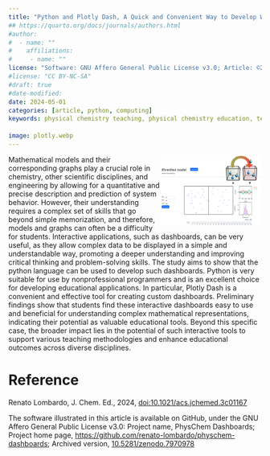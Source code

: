```yaml
---
title: "Python and Plotly Dash, A Quick and Convenient Way to Develop Web Apps for Teaching Physical Chemistry Models"
## https://quarto.org/docs/journals/authors.html
#author:
#  - name: ""
#    affiliations:
#     - name: ""
license: "Software: GNU Affero General Public License v3.0; Article: ©2024 ACS and Division of Chemical Education, Inc."
#license: "CC BY-NC-SA"
#draft: true
#date-modified:
date: 2024-05-01
categories: [article, python, computing]
keywords: physical chemistry teaching, physical chemistry education, teaching resources, python, modeling 

image: plotly.webp
---
```

<img src="plotly.webp" width="40%" align="right"/>

Mathematical models and their corresponding graphs play a crucial role in chemistry, other scientific disciplines, and engineering by allowing for a quantitative and precise description and prediction of system behavior. However, their understanding requires a complex set of skills that go beyond simple memorization, and therefore, models and graphs can often be a difficulty for students. Interactive applications, such as dashboards, can be very useful, as they allow complex data to be displayed in a simple and understandable way, promoting a deeper understanding and improving critical thinking and problem-solving skills. The study aims to show that the python language can be used to develop such dashboards. Python is very suitable for use by nonprofessional programmers and is an excellent choice for developing educational applications. In particular, Plotly Dash is a convenient and effective tool for creating custom dashboards. Preliminary findings show that students find these interactive dashboards easy to use and beneficial for understanding complex mathematical representations, indicating their potential as valuable educational tools. Beyond this specific case, the broader impact lies in the potential of such interactive tools to support various teaching methodologies and enhance educational outcomes across diverse disciplines.


# Reference

Renato Lombardo, J. Chem. Ed., 2024,
[doi:10.1021/acs.jchemed.3c01167](https://doi.org/10.1021/acs.jchemed.3c01167) 

The software illustrated in this article is available on GitHub, under the GNU Affero General Public License v3.0: Project name, PhysChem Dashboards; Project home page, <https://github.com/renato-lombardo/physchem-dashboards>; Archived version, [10.5281/zenodo.7970978](https://doi.org/10.5281/zenodo.7970978)

